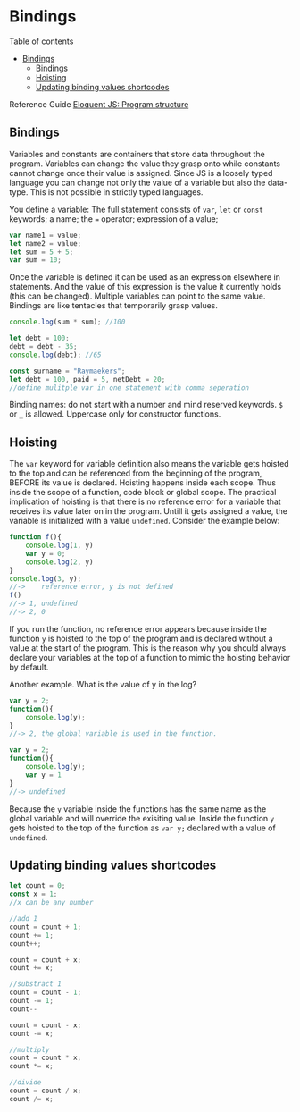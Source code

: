 # Bindings
Table of contents
- [Bindings](#bindings)
	- [Bindings](#bindings-1)
	- [Hoisting](#hoisting)
	- [Updating binding values shortcodes](#updating-binding-values-shortcodes)

Reference Guide
[Eloquent JS: Program structure](https://eloquentjavascript.net/02_program_structure.html)

## Bindings
Variables and constants are containers that store data throughout the program. Variables can change the value they grasp onto while constants cannot change once their value is assigned. Since JS is a loosely typed language you can change not only the value of a variable but also the data-type. This is not possible in strictly typed languages.

You define a variable: The full statement consists of `var`, `let` or `const` keywords; a name; the `=` operator; expression of a value;
```javascript
var name1 = value; 
let name2 = value;
let sum = 5 + 5; 
var sum = 10;
```
Once the variable is defined it can be used as an expression elsewhere in statements. And the value of this expression is the value it currently holds (this can be changed). Multiple variables can point to the same value. Bindings are like tentacles that temporarily grasp values.
```js
console.log(sum * sum); //100

let debt = 100;
debt = debt - 35;
console.log(debt); //65

const surname = "Raymaekers";  
let debt = 100, paid = 5, netDebt = 20; 
//define mulitple var in one statement with comma seperation
```
Binding names: do not start with a number and mind reserved keywords. `$` or `_` is allowed. Uppercase only for constructor functions.

## Hoisting
The `var` keyword for variable definition also means the variable gets hoisted to the top and can be referenced from the beginning of the program, BEFORE its value is declared. Hoisting happens inside each scope. Thus inside the scope of a function, code block or global scope. The practical implication of hoisting is that there is no reference error for a variable that receives its value later on in the program. Untill it gets assigned a value, the variable is initialized with a value `undefined`.
Consider the example below:
```js
function f(){
	console.log(1, y)
	var y = 0;
	console.log(2, y)
}
console.log(3, y);
//->	reference error, y is not defined
f()
//-> 1, undefined
//-> 2, 0
```
If you run the function, no reference error appears because inside the function `y` is hoisted to the top of the program and is declared without a value at the start of the program. This is the reason why you should always declare your variables at the top of a function to mimic the hoisting behavior by default.

Another example. What is the value of y in the log?
```js
var y = 2;
function(){
	console.log(y);
}
//-> 2, the global variable is used in the function. 

var y = 2;
function(){
	console.log(y);
	var y = 1
}
//-> undefined
```
Because the `y` variable inside the functions has the same name as the global variable and will override the exisiting value. Inside the function `y` gets hoisted to the top of the function as `var y;` declared with a value of `undefined`.

## Updating binding values shortcodes
```js
let count = 0;
const x = 1;
//x can be any number

//add 1
count = count + 1;
count += 1; 
count++;

count = count + x;
count += x;

//substract 1
count = count - 1;
count -= 1; 
count--

count = count - x;
count -= x;

//multiply
count = count * x;
count *= x;

//divide
count = count / x;
count /= x;
